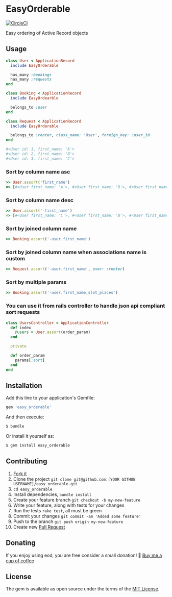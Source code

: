 # EasyOrderable
[![CircleCI](https://circleci.com/gh/sharoo/easy_orderable.svg?style=svg&circle-token=04a7f42b10a6a8fe9b6ce6ecc259cf0bd56ac96d)](https://circleci.com/gh/sharoo/easy_orderable)

Easy ordering of Active Record objects

## Usage
```ruby
class User < ApplicationRecord
  include EasyOrderable

  has_many :bookings
  has_many :requests
end

class Booking < ApplicationRecord
  include EasyOrdearble

  belongs_to :user
end

class Request < ApplicationRecord
  include EasyOrderable

  belongs_to :renter, class_name: 'User', foreign_key: :user_id
end

#<User id: 1, first_name: 'A'>
#<User id: 2, first_name: 'B'>
#<User id: 3, first_name: 'C'>
```

### Sort by column name asc
```ruby
>> User.assort('first_name')
=> [#<User first_name: 'A'>, #<User first_name: 'B'>, #<User first_name: 'B'>]
```

### Sort by column name desc
```ruby
>> User.assort('-first_name')
=> [#<User first_name: 'C'>, #<User first_name: 'B'>, #<User first_name: 'A'>]
```

### Sort by joined column name
```ruby
>> Booking.assort('-user.first_name')
```

### Sort by joined column name when associations name is custom
```ruby
>> Request.assort('-user.first_name', user: :renter)
```

### Sort by multiple params
```ruby
>> Booking.assort('-user.first_name,slot_places')
```

### You can use it from rails controller to handle json api compliant sort requests
```ruby
class UsersController < ApplicationController
  def index
    @users = User.assort(order_param)
  end

  private

  def order_param
    params[:sort]
  end
end
```

## Installation
Add this line to your application's Gemfile:

```ruby
gem 'easy_orderable'
```

And then execute:
```bash
$ bundle
```

Or install it yourself as:
```bash
$ gem install easy_orderable
```

## Contributing
1. [Fork it](https://github.com/rkorzeniec/easy_orderable/fork)
2. Clone the project `git clone git@github.com:[YOUR GITHUB USERNAME]/easy_orderable.git`
3. `cd easy_orderable`
4. Install dependencies, `bundle install`
5. Create your feature branch `git checkout -b my-new-feature`
6. Write your feature, along with tests for your changes
7. Run the tests `rake test`, all must be green
8. Commit your changes `git commit -am 'Added some feature'`
9. Push to the branch `git push origin my-new-feature`
10. Create new [Pull Request](https://help.github.com/articles/creating-a-pull-request/)

## Donating
If you enjoy using eod, you are free consider a small donation! 🙂
[Buy me a cup of coffee](https://paypal.me/rkorzeniec)

## License
The gem is available as open source under the terms of the [MIT License](https://opensource.org/licenses/MIT).
